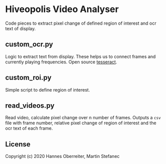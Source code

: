# Hiveopolis Video Analyser

Code pieces to extract pixel change of defined region of interest and ocr text of display.

## custom_ocr.py

Logic to extract text from display. These helps us to connect frames and currently playing frequencies. Open source [tesseract](https://github.com/tesseract-ocr/tesseract).

## custom_roi.py

Simple script to define region of interest.

## read_videos.py

Read video, calculate pixel change over n number of frames. Outputs a `csv` file with frame number, relative pixel change of region of interest and the ocr text of each frame.

## License

Copyright (c) 2020 Hannes Oberreiter, Martin Stefanec
